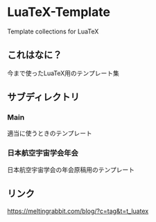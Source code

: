 # LuaTeX-Template
Template collections for LuaTeX

## これはなに？
今まで使ったLuaTeX用のテンプレート集

## サブディレクトリ
### Main
適当に使うときのテンプレート

### 日本航空宇宙学会年会
日本航空宇宙学会の年会原稿用のテンプレート

## リンク
https://meltingrabbit.com/blog/?c=tag&t=t_luatex

